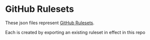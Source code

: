 # GitHub Rulesets

These json files represent [GitHub Rulesets](https://docs.github.com/en/repositories/configuring-branches-and-merges-in-your-repository/managing-rulesets/about-rulesets).

Each is created by exporting an existing ruleset in effect in this repo
